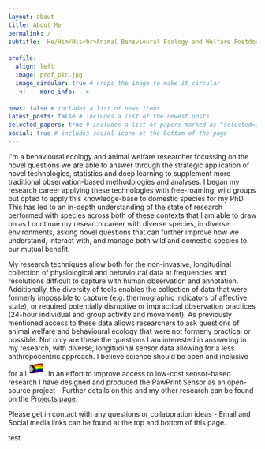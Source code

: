 ```yaml
---
layout: about
title: About Me
permalink: /
subtitle:  He/Him/His<br>Animal Behavioural Ecology and Welfare Postdoctoral Researcher<br><a href='https://ethologysensedotcom.wordpress.com/'>Asher Behaviour Laboratory</a>, Newcastle University

profile:
  align: left
  image: prof_pic.jpg
  image_circular: true # crops the image to make it circular
   <! -- more_info: -->

news: false # includes a list of news items
latest_posts: false # includes a list of the newest posts
selected_papers: true # includes a list of papers marked as "selected={true}"
social: true # includes social icons at the bottom of the page
---
```


I'm a behavioural ecology and animal welfare researcher focussing on the novel questions we are able to answer through the strategic application of novel technologies, statistics and deep learning to supplement more traditional observation-based methodologies and analyses. I began my research career applying these technologies with free-roaming, wild groups but opted to apply this knowledge-base to domestic species for my PhD. This has led to an in-depth understanding of the state of research performed with species across both of these contexts that I am able to draw on as I continue my research career with diverse species, in diverse environments, asking novel questions that can further improve how we understand, interact with, and manage both wild and domestic species to our mutual benefit.

My research techniques allow both for the non-invasive, longitudinal collection of physiological and behavioural data at frequencies and resolutions difficult to capture with human observation and annotation. Additionally, the diversity of tools enables the collection of data that were formerly impossible to capture (e.g. thermographic indicators of affective state), or required potentially disruptive or impractical observation practices (24-hour individual and group activity and movement). As previously mentioned access to these data allows researchers to ask questions of animal welfare and behavioural ecology that were not formerly practical or possible. Not only are these the questions I am interested in answering in my research, with diverse, longitudinal sensor data allowing for a less anthropocentric approach. I believe science should be open and inclusive for all ![icon](/assets/img/emoji/pride.png). In an effort to improve access to low-cost sensor-based research I have designed and produced the PawPrint Sensor as an open-source project - Further details on this and my other research can be found on the <a href='https://josullivan93.github.io/projects/'>Projects page</a>.

Please get in contact with any questions or collaboration ideas - Email and Social media links can be found at the top and bottom of this page.

test
